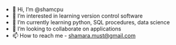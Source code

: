 - 👋 Hi, I’m @shamcpu
- 👀 I’m interested in learning version control software
- 🌱 I’m currently learning python, SQL procedures, data science
- 💞️ I’m looking to collaborate on applications
- 📫 How to reach me - shamara.must@gmail.com

<!---
shamcpu/shamcpu is a ✨ special ✨ repository because its `README.md` (this file) appears on your GitHub profile.
You can click the Preview link to take a look at your changes.
--->
